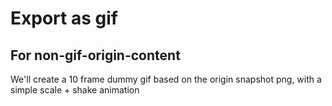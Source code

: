 # Export as gif

## For non-gif-origin-content

We'll create a 10 frame dummy gif based on the origin snapshot png, with a simple scale + shake animation

